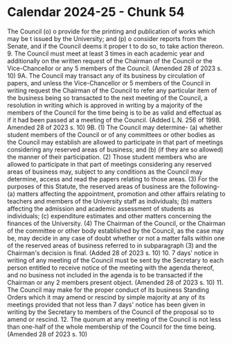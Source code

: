 # Calendar 2024-25 - Chunk 54

<!-- Chunk tokens: 653, Enriched tokens: 655 -->

The Council
(o) o  provide for the printing and publication of works which may be t issued by the University; and
(p) o consider reports from the Senate, and if the Council deems it proper t to do so, to take action thereon.
9. The Council must meet at least 3 times in each academic year and additionally on the written request of the Chairman of the Council or the Vice-Chancellor or any 5 members of the Council. (Amended 28 of 2023 s. 10)
9A. The Council may transact any of its business by circulation of papers, and unless the Vice-Chancellor or 5 members of the Council in writing request the Chairman of the Council to refer any particular item of the business being so transacted to the next meeting of the Council, a resolution in writing which is approved in writing by a majority of the members of the Council for the time being is to be as valid and effectual as if it had been passed at a meeting of the Council. (Added L.N. 256 of 1998. Amended 28 of 2023 s. 10)
9B. (1) The Council may determine-
(a) whether student members of the Council or of any committees or other bodies as the Council may establish are allowed to participate in that part of meetings considering any reserved areas of business; and
(b) (if they are so allowed) the manner of their participation.
(2) Those student members who are allowed to participate in that part of meetings considering any reserved areas of business may, subject to any conditions as the Council may determine, access and read the papers relating to those areas.
(3) For the purposes of this Statute, the reserved areas of business are the following-
(a) matters affecting the appointment, promotion and other affairs relating to teachers and members of the University staff as individuals;
(b) matters affecting the admission and academic assessment of students as individuals;
(c) expenditure estimates and other matters concerning the finances of the University.
(4) The Chairman of the Council, or the Chairman of the committee or other body established by the Council, as the case may be, may decide in any case of doubt whether or not a matter falls within one of the reserved areas of business referred to in subparagraph (3) and the Chairman's decision is final. (Added 28 of 2023 s. 10)
10. 7 days' notice in writing of any meeting of the Council must be sent by the Secretary to each person entitled to receive notice of the meeting with the agenda thereof, and no business not included in the agenda is to be transacted if the Chairman or any 2 members present object. (Amended 28 of 2023 s. 10)
11. The Council may make for the proper conduct of its business Standing Orders which it may amend or rescind by simple majority at any of its meetings provided that not less than 7 days' notice has been given in writing by the Secretary to members of the Council of the proposal so to amend or rescind.
12. The quorum at any meeting of the Council is not less than one-half of the whole membership of the Council for the time being. (Amended 28 of 2023 s. 10)